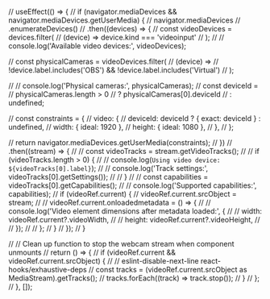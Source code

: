 // useEffect(() => {
// if (navigator.mediaDevices && navigator.mediaDevices.getUserMedia) {
// navigator.mediaDevices
// .enumerateDevices()
// .then((devices) => {
// const videoDevices = devices.filter(
// (device) => device.kind === 'videoinput'
// );
// // console.log('Available video devices:', videoDevices);

// const physicalCameras = videoDevices.filter(
// (device) =>
// !device.label.includes('OBS') && !device.label.includes('Virtual')
// );

// // console.log('Physical cameras:', physicalCameras);
// const deviceId =
// physicalCameras.length > 0
// ? physicalCameras[0].deviceId
// : undefined;

// const constraints = {
// video: {
// deviceId: deviceId ? { exact: deviceId } : undefined,
// width: { ideal: 1920 },
// height: { ideal: 1080 },
// },
// };

// return navigator.mediaDevices.getUserMedia(constraints);
// })
// .then((stream) => {
// // const videoTracks = stream.getVideoTracks();
// // if (videoTracks.length > 0) {
// // console.log(`Using video device: ${videoTracks[0].label}`);
// // console.log('Track settings:', videoTracks[0].getSettings());
// // }
// // const capabilities = videoTracks[0].getCapabilities();
// // console.log('Supported capabilities:', capabilities);
// if (videoRef.current) {
// videoRef.current.srcObject = stream;
// // videoRef.current.onloadedmetadata = () => {
// // console.log('Video element dimensions after metadata loaded:', {
// // width: videoRef.current?.videoWidth,
// // height: videoRef.current?.videoHeight,
// // });
// // };
// }
// });
// }

// // Clean up function to stop the webcam stream when component unmounts
// return () => {
// if (videoRef.current && videoRef.current.srcObject) {
// // eslint-disable-next-line react-hooks/exhaustive-deps
// const tracks = (videoRef.current.srcObject as MediaStream).getTracks();
// tracks.forEach((track) => track.stop());
// }
// };
// }, []);
